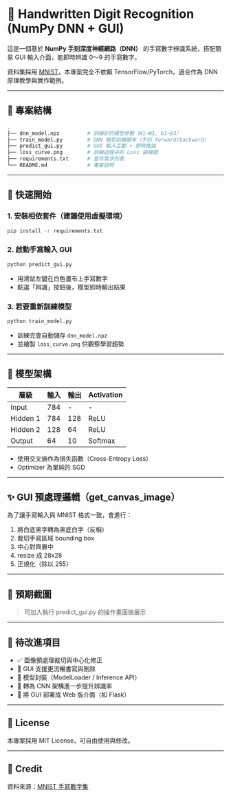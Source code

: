 # 🧠 Handwritten Digit Recognition (NumPy DNN + GUI)

這是一個基於 **NumPy 手刻深度神經網路（DNN）** 的手寫數字辨識系統，搭配簡易 GUI 輸入介面，能即時辨識 0～9 的手寫數字。

資料集採用 [MNIST](http://yann.lecun.com/exdb/mnist/)，本專案完全不依賴 TensorFlow/PyTorch，適合作為 DNN 原理教學與實作範例。

---

## 📁 專案結構

```bash
.
├── dnn_model.npz         # 訓練好的模型參數（W1~W3, b1~b3）
├── train_model.py        # DNN 模型訓練腳本（手刻 forward/backward）
├── predict_gui.py        # GUI 輸入互動 + 即時推論
├── loss_curve.png        # 訓練過程中的 Loss 曲線圖
├── requirements.txt      # 套件需求列表
└── README.md             # 專案說明
```

---

## 🚀 快速開始

### 1. 安裝相依套件（建議使用虛擬環境）

```bash
pip install -r requirements.txt
```

### 2. 啟動手寫輸入 GUI

```bash
python predict_gui.py
```

- 用滑鼠左鍵在白色畫布上手寫數字
- 點選「辨識」按鈕後，模型即時輸出結果

### 3. 若要重新訓練模型

```bash
python train_model.py
```

- 訓練完會自動儲存 `dnn_model.npz`
- 並繪製 `loss_curve.png` 供觀察學習趨勢

---

## 🧠 模型架構

| 層級       | 輸入 | 輸出 | Activation |
|------------|------|------|------------|
| Input      | 784  | -    | -          |
| Hidden 1   | 784  | 128  | ReLU       |
| Hidden 2   | 128  | 64   | ReLU       |
| Output     | 64   | 10   | Softmax    |

- 使用交叉熵作為損失函數（Cross-Entropy Loss）
- Optimizer 為單純的 SGD

---

## ✨ GUI 預處理邏輯（get_canvas_image）

為了讓手寫輸入與 MNIST 格式一致，會進行：

1. 將白底黑字轉為黑底白字（反相）
2. 裁切手寫區域 bounding box
3. 中心對齊置中
4. resize 成 28x28
5. 正規化（除以 255）

---

## 📸 預期截圖

> 可加入執行 predict_gui.py 的操作畫面做展示

---

## 🔧 待改進項目

- ✅ 圖像預處理裁切與中心化修正
- 🔲 GUI 支援更流暢書寫與刪除
- 🔲 模型封裝（ModelLoader / Inference API）
- 🔲 轉為 CNN 架構進一步提升辨識率
- 🔲 將 GUI 部署成 Web 版介面（如 Flask）

---

## 📄 License

本專案採用 MIT License，可自由使用與修改。

---

## 🙌 Credit

資料來源：[MNIST 手寫數字集](http://yann.lecun.com/exdb/mnist/)
